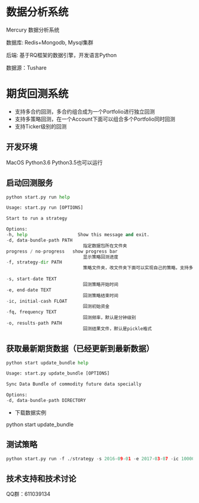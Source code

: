 # 数据分析系统

Mercury 数据分析系统 

数据库: Redis+Mongodb, Mysql集群

后端: 基于RQ框架的数据引擎，开发语言Python

数据源：Tushare

# 期货回测系统

* 支持多合约回测，多合约组合成为一个Portfolio进行独立回测
* 支持多策略回测，在一个Account下面可以组合多个Portfolio同时回测
* 支持Ticker级别的回测

## 开发环境
MacOS Python3.6 Python3.5也可以运行

## 启动回测服务

```python
python start.py run help

Usage: start.py run [OPTIONS]

Start to run a strategy

Options:
-h, help                   Show this message and exit.
-d, data-bundle-path PATH
                             指定数据包所在文件夹
progress / no-progress   show progress bar
                             显示策略回测进度
-f, strategy-dir PATH
                             策略文件夹，改文件夹下面可以实现自己的策略，支持多个策略，比如对冲策略，默认是该文件夹下面所有策略是一个账号
                    
-s, start-date TEXT
                             回测策略开始时间
-e, end-date TEXT
                             回测策略结束时间
-ic, initial-cash FLOAT
                             回测初始资金
-fq, frequency TEXT
                             回测频率，默认是分钟级别
-o, results-path PATH
                             回测结果文件，默认是pickle格式
```

## 获取最新期货数据（已经更新到最新数据）

```python
python start update_bundle help

Usage: start.py update_bundle [OPTIONS]

Sync Data Bundle of commodity future data specially

Options:
-d, data-bundle-path DIRECTORY
```
* 下载数据实例

python start update_bundle

## 测试策略
```python
python start.py run -f ./strategy -s 2016-09-01 -e 2017-03-07 -ic 1000000 -fq 1t -d ./vob/data -o ./result/
```

## 技术支持和技术讨论
QQ群：611039134


